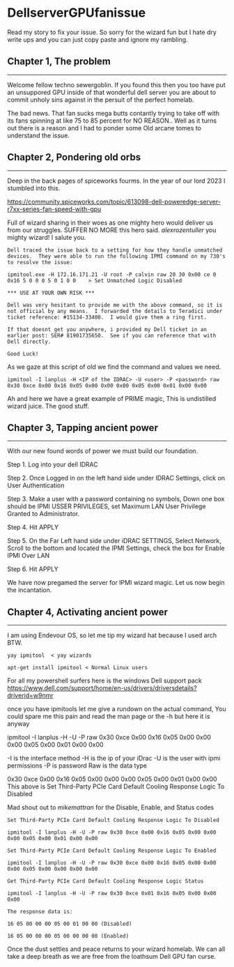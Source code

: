 # DellserverGPUfanissue
Read my story to fix your issue.
So sorry for the wizard fun but I hate dry write ups and you can just copy paste and ignore my rambling. 

## Chapter 1, The problem
---
Welcome fellow techno sewergoblin. If you found this then you too have put an unsuppored GPU inside of that wonderful dell server you are about to commit unholy sins against in the persuit of the perfect homelab. 

The bad news. That fan sucks mega butts contantly trying to take off with its fans spinning at like 75 to 85 percent for NO REASON.. Well as it turns out there is a reason and I had to ponder some Old arcane tomes to understand the issue.


## Chapter 2, Pondering old orbs
---
Deep in the back pages of spiceworks fourms. In the year of our lord 2023 I stumbled into this.

https://community.spiceworks.com/topic/613098-dell-poweredge-server-r7xx-series-fan-speed-with-gpu

Full of wizard sharing in their woes as one mighty hero would deliver us from our struggles. SUFFER NO MORE this hero said. *alexrozentuller* you mighty wizard! I salute you.

```
Dell traced the issue back to a setting for how they handle unmatched devices.  They were able to run the following IPMI command on my 730's to resolve the issue:

ipmitool.exe -H 172.16.171.21 -U root -P calvin raw 20 30 0x00 ce 0 0x16 5 0 0 0 5 0 1 0 0    > Set Unmatched Logic Disabled

*** USE AT YOUR OWN RISK ***﻿

﻿Dell was very hesitant to provide me with the above command, so it is not official by any means.  I forwarded the details to Teradici under ticket reference: #15134-33400.  ﻿I would give them a ring first.

If that doesnt get you anywhere, i provided my Dell ticket in an earlier post: SER# 81901735650.﻿  See if you can reference that with Dell directly.

Good Luck!

```
As we gaze at this script of old we find the command and values we need.

```
ipmitool -I lanplus -H <IP of the IDRAC> -U <user> -P <password> raw 0x30 0xce 0x00 0x16 0x05 0x00 0x00 0x00 0x05 0x00 0x01 0x00 0x00
```

Ah and here we have a great example of PRIME magic, This is undistilled wizard juice. The good stuff.

## Chapter 3, Tapping ancient power
---

With our new found words of power we must build our foundation.

Step 1. Log into your dell IDRAC

Step 2. Once Logged in on the left hand side under IDRAC Settings, click on User Authentication

Step 3. Make a user with a password containing no symbols, Down one box should be IPMI USSER PRIVILEGES, set Maximum LAN User Privilege Granted to Administrator.

Step 4. Hit APPLY

Step 5. On the Far Left hand side under iDRAC SETTINGS, Select Network, Scroll to the bottom and located the IPMI Settings, check the box for Enable IPMI Over LAN

Step 6. Hit APPLY

We have now pregamed the server for IPMI wizard magic. Let us now begin the incantation.

## Chapter 4, Activating ancient power
---

I am using Endevour OS, so let me tip my wizard hat because I used arch BTW.

```
yay ipmitool  < yay wizards

apt-get install ipmitool < Normal Linux users
```

For all my powershell surfers here is the windows Dell support pack 
https://www.dell.com/support/home/en-us/drivers/driversdetails?driverid=w9nmr

once you have ipmitools let me give a rundown on the actual command, You could spare me this pain and read the man page or the -h but here it is anyway

ipmitool -I lanplus -H <IP of the IDRAC> -U <user> -P <password> raw 0x30 0xce 0x00 0x16 0x05 0x00 0x00 0x00 0x05 0x00 0x01 0x00 0x00

-I is the interface method 
-H is the ip of your iDrac 
-U is the user with ipmi permissions
-P is password
Raw is the data type

0x30 0xce 0x00 0x16 0x05 0x00 0x00 0x00 0x05 0x00 0x01 0x00 0x00
This above is Set Third-Party PCIe Card Default Cooling Response Logic To Disabled

Mad shout out to *mikemattran* for the Disable, Enable, and Status codes

```
Set Third-Party PCIe Card Default Cooling Response Logic To Disabled

ipmitool -I lanplus -H -U -P raw 0x30 0xce 0x00 0x16 0x05 0x00 0x00 0x00 0x05 0x00 0x01 0x00 0x00 

Set Third-Party PCIe Card Default Cooling Response Logic To Enabled

ipmitool -I lanplus -H -U -P raw 0x30 0xce 0x00 0x16 0x05 0x00 0x00 0x00 0x05 0x00 0x00 0x00 0x00 

Get Third-Party PCIe Card Default Cooling Response Logic Status

ipmitool -I lanplus -H -U -P raw 0x30 0xce 0x01 0x16 0x05 0x00 0x00 0x00 

The response data is:

16 05 00 00 00 05 00 01 00 00 (Disabled)

﻿16 05 00 00 00 05 00 00 00 00 (Enabled)
```

Once the dust settles and peace returns to your wizard homelab. We can all take a deep breath as we are free from the loathsum Dell GPU fan curse.

